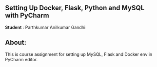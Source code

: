 ## Setting Up Docker, Flask, Python and MySQL with PyCharm
**Student** : Parthkumar Anilkumar Gandhi

## About:
This is course assignment for setting up MySQL, Flask and Docker env in PyCharm editor.

